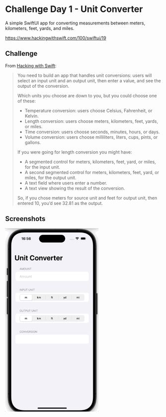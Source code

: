 # Challenge Day 1 - Unit Converter

A simple SwiftUI app for converting measurements between meters, kilometers, feet, yards, and miles.

https://www.hackingwithswift.com/100/swiftui/19

## Challenge

From [Hacking with Swift](https://www.hackingwithswift.com/100/swiftui/19):
>You need to build an app that handles unit conversions: users will select an input unit and an output unit, then enter a value, and see the output of the conversion.
>
>Which units you choose are down to you, but you could choose one of these:
>- Temperature conversion: users choose Celsius, Fahrenheit, or Kelvin.
>- Length conversion: users choose meters, kilometers, feet, yards, or miles.
>- Time conversion: users choose seconds, minutes, hours, or days.
>- Volume conversion: users choose milliliters, liters, cups, pints, or gallons.
>
>If you were going for length conversion you might have:
>- A segmented control for meters, kilometers, feet, yard, or miles, for the input unit.
>- A second segmented control for meters, kilometers, feet, yard, or miles, for the output unit.
>- A text field where users enter a number.
>- A text view showing the result of the conversion.
>
>So, if you chose meters for source unit and feet for output unit, then entered 10, you’d see 32.81 as the output.

## Screenshots
<img src="/UnitConverter/Screenshots/UnitConverter.gif" width="300"/>
